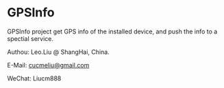# GPSInfo
GPSInfo project get GPS info of the installed device, and push the info to a spectial service.

Authou: Leo.Liu @ ShangHai, China.

E-Mail: cucmeliu@gmail.com

WeChat: Liucm888
